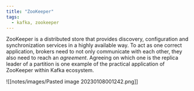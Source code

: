 ```yaml
---
title: "ZooKeeper"
tags:
  - kafka, zookeeper
---
```


ZooKeeper is a distributed store that provides discovery, configuration and synchronization services in a highly available way.
To act as one correct application, brokers need to not only communicate with each other, they also need to reach an _agreement_. Agreeing on which one is the replica leader of a partition is one example of the practical application of ZooKeeper within Kafka ecosystem.

![[notes/images/Pasted image 20230108001242.png]]
